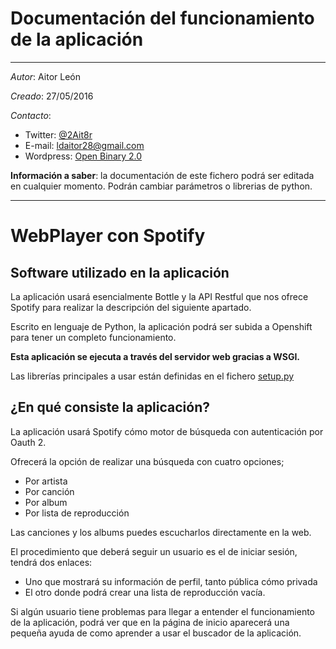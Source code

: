 # Documentación del funcionamiento de la aplicación

---

*Autor*: Aitor León

*Creado*: 27/05/2016

*Contacto*:

- Twitter: [@2Ait8r](https://twitter.com/2Ait8r)
- E-mail: ldaitor28@gmail.com
- Wordpress: [Open Binary 2.0](https://openbinary20.wordpress.com)

**Información a saber**: la documentación de este fichero podrá ser editada en cualquier momento. Podrán cambiar parámetros o librerias de python.

---

# WebPlayer con Spotify

## Software utilizado en la aplicación

La aplicación usará esencialmente Bottle y la API Restful que nos ofrece Spotify para realizar la descripción del siguiente apartado.

Escrito en lenguaje de Python, la aplicación podrá ser subida a Openshift para tener un completo funcionamiento.

**Esta aplicación se ejecuta a través del servidor web gracias a WSGI.**

Las librerías principales a usar están definidas en el fichero [setup.py](https://github.com/aitor28ld/Webplayer-con-spotify/blob/master/setup.py#L9)

## ¿En qué consiste la aplicación?

La aplicación usará Spotify cómo motor de búsqueda con autenticación por Oauth 2.

Ofrecerá la opción de realizar una búsqueda con cuatro opciones;

- Por artista
- Por canción
- Por album 
- Por lista de reproducción

Las canciones y los albums puedes escucharlos directamente en la web. 

El procedimiento que deberá seguir un usuario es el de iniciar sesión, tendrá dos enlaces:

- Uno que mostrará su información de perfil, tanto pública cómo privada
- El otro donde podrá crear una lista de reproducción vacía. 

Si algún usuario tiene problemas para llegar a entender el funcionamiento de la aplicación, podrá ver que en la página de inicio aparecerá una pequeña ayuda de como aprender a usar el buscador de la aplicación.
